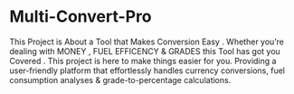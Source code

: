 # Multi-Convert-Pro
This Project is About a Tool that Makes Conversion Easy .  Whether you’re dealing with MONEY , FUEL EFFICENCY &amp; GRADES this Tool has got you Covered .  This project is here to make things easier for you.  Providing a user-friendly platform that effortlessly handles currency conversions, fuel consumption analyses &amp; grade-to-percentage calculations. 
